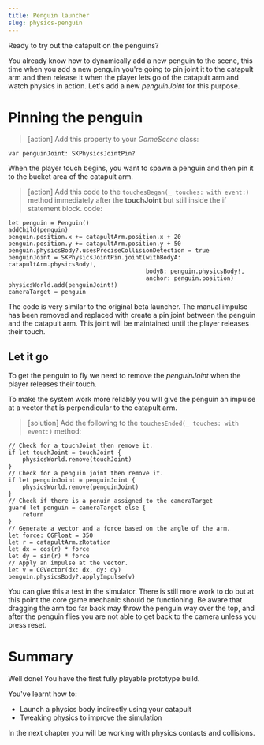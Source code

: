 ```yaml
---
title: Penguin launcher
slug: physics-penguin
---
```


Ready to try out the catapult on the penguins?

You already know how to dynamically add a new penguin to the scene, this time when 
you add a new penguin you're going to pin joint it to the catapult arm and then release 
it when the player lets go of the catapult arm and watch physics in action. Let's add 
a new *penguinJoint* for this purpose.

# Pinning the penguin

> [action]
> Add this property to your *GameScene* class:
>
```
var penguinJoint: SKPhysicsJointPin?
```
>

When the player touch begins, you want to spawn a penguin and then pin it to the bucket 
area of the catapult arm.

> [action]
> Add this code to the `touchesBegan(_ touches: with event:)` method immediately after 
> the **touchJoint** but still inside the if statement block. 
> code:
>
```
let penguin = Penguin()
addChild(penguin)
penguin.position.x += catapultArm.position.x + 20
penguin.position.y += catapultArm.position.y + 50
penguin.physicsBody?.usesPreciseCollisionDetection = true
penguinJoint = SKPhysicsJointPin.joint(withBodyA: catapultArm.physicsBody!,
                                       bodyB: penguin.physicsBody!,
                                       anchor: penguin.position)
physicsWorld.add(penguinJoint!)
cameraTarget = penguin
```
>

The code is very similar to the original beta launcher. The manual impulse has been 
removed and replaced with create a pin joint between the penguin and the catapult arm. 
This joint will be maintained until the player releases their touch.

## Let it go

To get the penguin to fly we need to remove the *penguinJoint* when the player 
releases their touch.

To make the system work more reliably you will give the penguin an impulse at a vector
that is perpendicular to the catapult arm. 

> [solution]
> Add the following to the `touchesEnded(_ touches: with event:)` method:
>
```
// Check for a touchJoint then remove it. 
if let touchJoint = touchJoint {
    physicsWorld.remove(touchJoint)
}
// Check for a penguin joint then remove it. 
if let penguinJoint = penguinJoint {
    physicsWorld.remove(penguinJoint)
}
// Check if there is a penuin assigned to the cameraTarget
guard let penguin = cameraTarget else {
    return
}
// Generate a vector and a force based on the angle of the arm.
let force: CGFloat = 350
let r = catapultArm.zRotation
let dx = cos(r) * force
let dy = sin(r) * force
// Apply an impulse at the vector. 
let v = CGVector(dx: dx, dy: dy)
penguin.physicsBody?.applyImpulse(v)
```
>

You can give this a test in the simulator. There is still more work to do but at this point
the core game mechanic should be functioning. Be aware that dragging the arm too far back 
may throw the penguin way over the top, and after the penguin flies you are not able to 
get back to the camera unless you press reset. 

# Summary

Well done! You have the first fully playable prototype build.

You've learnt how to:

- Launch a physics body indirectly using your catapult
- Tweaking physics to improve the simulation

In the next chapter you will be working with physics contacts and collisions.
